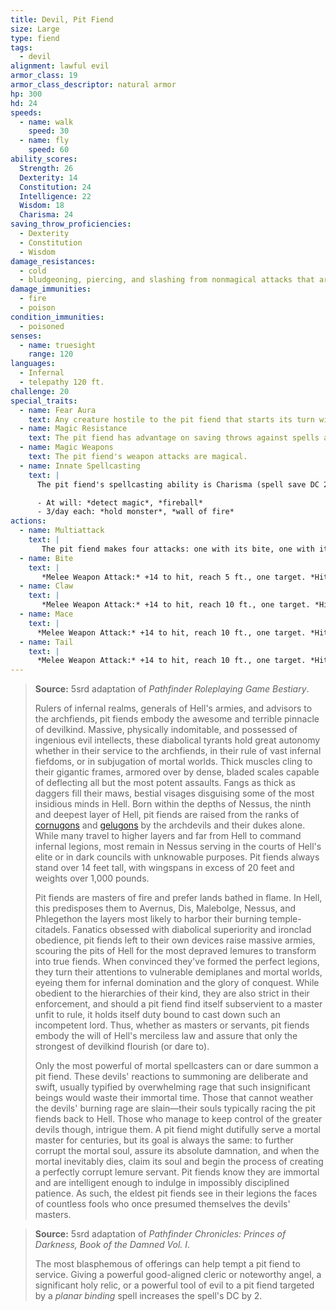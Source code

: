 ```yaml
---
title: Devil, Pit Fiend
size: Large
type: fiend
tags:
  - devil
alignment: lawful evil
armor_class: 19
armor_class_descriptor: natural armor
hp: 300
hd: 24
speeds:
  - name: walk
    speed: 30
  - name: fly
    speed: 60
ability_scores:
  Strength: 26
  Dexterity: 14
  Constitution: 24
  Intelligence: 22
  Wisdom: 18
  Charisma: 24
saving_throw_proficiencies:
  - Dexterity
  - Constitution
  - Wisdom
damage_resistances:
  - cold
  - bludgeoning, piercing, and slashing from nonmagical attacks that aren't silvered
damage_immunities:
  - fire
  - poison
condition_immunities:
  - poisoned
senses:
  - name: truesight
    range: 120
languages:
  - Infernal
  - telepathy 120 ft.
challenge: 20
special_traits:
  - name: Fear Aura
    text: Any creature hostile to the pit fiend that starts its turn within 20 feet of the pit fiend must make a DC 21 Wisdom saving throw, unless the pit fiend is incapacitated. On a failed save, the creature is frightened until the start of its next turn. If a creature's saving throw is successful, the creature is immune to the pit fiend's Fear Aura for the next 24 hours.
  - name: Magic Resistance
    text: The pit fiend has advantage on saving throws against spells and other magical effects.
  - name: Magic Weapons
    text: The pit fiend's weapon attacks are magical.
  - name: Innate Spellcasting
    text: |
      The pit fiend's spellcasting ability is Charisma (spell save DC 21). The pit fiend can innately cast the following spells, requiring no material components:

      - At will: *detect magic*, *fireball*
      - 3/day each: *hold monster*, *wall of fire*
actions:
  - name: Multiattack
    text: |
       The pit fiend makes four attacks: one with its bite, one with its claw, one with its mace, and one with its tail.
  - name: Bite
    text: |
       *Melee Weapon Attack:* +14 to hit, reach 5 ft., one target. *Hit:* 22 (4d6 + 8) piercing damage. The target must succeed on a DC 21 Constitution saving throw or become poisoned. While poisoned in this way, the target can't regain hit points, and it takes 21 (6d6) poison damage at the start of each of its turns. The poisoned target can repeat the saving throw at the end of each of its turns, ending the effect on itself on a success.
  - name: Claw
    text: |
       *Melee Weapon Attack:* +14 to hit, reach 10 ft., one target. *Hit:* 17 (2d8 + 8) slashing damage.
  - name: Mace
    text: |
      *Melee Weapon Attack:* +14 to hit, reach 10 ft., one target. *Hit:* 15 (2d6 + 8) bludgeoning damage plus  21 (6d6) fire damage.
  - name: Tail
    text: |
      *Melee Weapon Attack:* +14 to hit, reach 10 ft., one target. *Hit:* 24 (3d10 + 8) bludgeoning damage.
---
```


> **Source:** 5srd adaptation of *Pathfinder Roleplaying Game Bestiary*.
>
> Rulers of infernal realms, generals of Hell's armies, and advisors to the archfiends, pit fiends embody the awesome and terrible pinnacle of devilkind. Massive, physically indomitable, and possessed of ingenious evil intellects, these diabolical tyrants hold great autonomy whether in their service to the archfiends, in their rule of vast infernal fiefdoms, or in subjugation of mortal worlds. Thick muscles cling to their gigantic frames, armored over by dense, bladed scales capable of deflecting all but the most potent assaults. Fangs as thick as daggers fill their maws, bestial visages disguising some of the most insidious minds in Hell. Born within the depths of Nessus, the ninth and deepest layer of Hell, pit fiends are raised from the ranks of [cornugons](/monsters/devil-horned-cornugon/) and [gelugons](/monsters/devil-ice-gelugon/) by the archdevils and their dukes alone. While many travel to higher layers and far from Hell to command infernal legions, most remain in Nessus serving in the courts of Hell's elite or in dark councils with unknowable purposes. Pit fiends always stand over 14 feet tall, with wingspans in excess of 20 feet and weights over 1,000 pounds.
>
> Pit fiends are masters of fire and prefer lands bathed in flame. In Hell, this predisposes them to Avernus, Dis, Malebolge, Nessus, and Phlegethon the layers most likely to harbor their burning temple-citadels. Fanatics obsessed with diabolical superiority and ironclad obedience, pit fiends left to their own devices raise massive armies, scouring the pits of Hell for the most depraved lemures to transform into true fiends. When convinced they've formed the perfect legions, they turn their attentions to vulnerable demiplanes and mortal worlds, eyeing them for infernal domination and the glory of conquest. While obedient to the hierarchies of their kind, they are also strict in their enforcement, and should a pit fiend find itself subservient to a master unfit to rule, it holds itself duty bound to cast down such an incompetent lord. Thus, whether as masters or servants, pit fiends embody the will of Hell's merciless law and assure that only the strongest of devilkind flourish (or dare to).
>
> Only the most powerful of mortal spellcasters can or dare summon a pit fiend. These devils' reactions to summoning are deliberate and swift, usually typified by overwhelming rage that such insignificant beings would waste their immortal time. Those that cannot weather the devils' burning rage are slain—their souls typically racing the pit fiends back to Hell. Those who manage to keep control of the greater devils though, intrigue them. A pit fiend might dutifully serve a mortal master for centuries, but its goal is always the same: to further corrupt the mortal soul, assure its absolute damnation, and when the mortal inevitably dies, claim its soul and begin the process of creating a perfectly corrupt lemure servant. Pit fiends know they are immortal and are intelligent enough to indulge in impossibly disciplined patience. As such, the eldest pit fiends see in their legions the faces of countless fools who once presumed themselves the devils' masters.

> **Source:** 5srd adaptation of *Pathfinder Chronicles: Princes of Darkness, Book of the Damned Vol. I*.
>
> The most blasphemous of offerings can help tempt a pit fiend to service. Giving a powerful good-aligned cleric or noteworthy angel, a significant holy relic, or a powerful tool of evil to a pit fiend targeted by a *planar binding* spell increases the spell's DC by 2.
